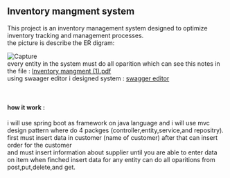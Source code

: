 <h2>Inventory mangment system</h2>
This project is an inventory management system designed to optimize inventory tracking and management processes.
<br> the picture is describe the ER digram:

![Capture](https://github.com/LaithNemer/InventoryMangment/assets/130616174/681b838f-b404-48d1-b233-6449dea7f5eb)
<br>every entity in the system must do all oparition which can see this notes in the file :
[Inventory mangment (1).pdf](https://github.com/LaithNemer/InventoryMangment/files/14893880/Inventory.mangment.1.pdf)
<br>
using swaager editor i designed system :
[swagger editor](https://app.swaggerhub.com/apis/ISLEIMEYYEHLITH/1InventoryManagement/1.0.0-oas3.1)

<br>



<h4>how it work : </h4>
i will use spring boot as framework on java language 
and i will use mvc design pattern where do 4 packges (controller,entity,service,and repositry).<br>
first must insert data in customer (name of customer) after that can insert order for the customer <br>
and must insert information about supplier until you are able to enter data on item 
when finched insert data for any entity can do all oparitions from post,put,delete,and get.





